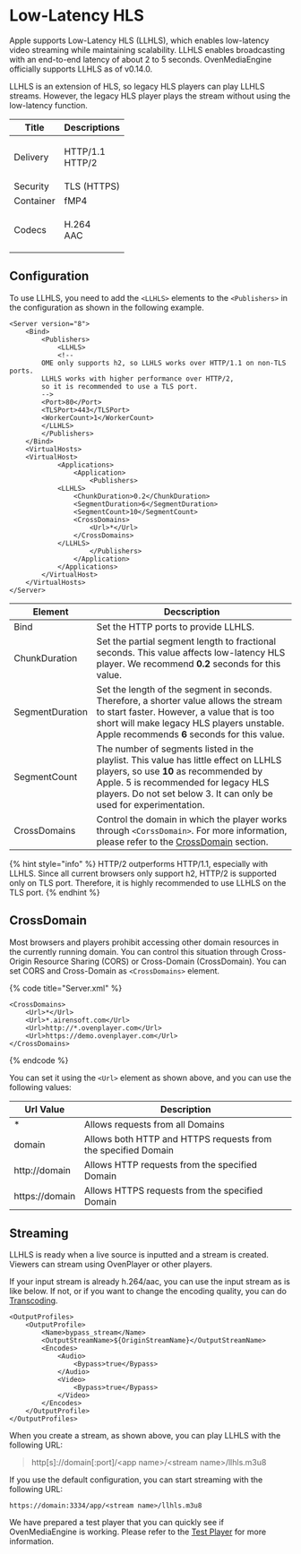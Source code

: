 # Low-Latency HLS

Apple supports Low-Latency HLS (LLHLS), which enables low-latency video streaming while maintaining scalability. LLHLS enables broadcasting with an end-to-end latency of about 2 to 5 seconds. OvenMediaEngine officially supports LLHLS as of v0.14.0.&#x20;

LLHLS is an extension of HLS, so legacy HLS players can play LLHLS streams. However, the legacy HLS player plays the stream without using the low-latency function.

| Title     | Descriptions              |
| --------- | ------------------------- |
| Delivery  | <p>HTTP/1.1<br>HTTP/2</p> |
| Security  | TLS (HTTPS)               |
| Container | fMP4                      |
| Codecs    | <p>H.264<br>AAC</p>       |

## Configuration

To use LLHLS, you need to add the `<LLHLS>` elements to the `<Publishers>` in the configuration as shown in the following example.

```markup
<Server version="8">
    <Bind>
        <Publishers>
            <LLHLS>
	        <!-- 
		OME only supports h2, so LLHLS works over HTTP/1.1 on non-TLS ports. 
		LLHLS works with higher performance over HTTP/2, 
		so it is recommended to use a TLS port.
		-->
		<Port>80</Port>
		<TLSPort>443</TLSPort>
		<WorkerCount>1</WorkerCount>
	    </LLHLS>
        </Publishers>
    </Bind>
    <VirtualHosts>
	<VirtualHost>
            <Applications>
                <Application>
                    <Publishers>
			<LLHLS>
				<ChunkDuration>0.2</ChunkDuration>
				<SegmentDuration>6</SegmentDuration>
				<SegmentCount>10</SegmentCount>
				<CrossDomains>
					<Url>*</Url>
				</CrossDomains>
			</LLHLS>
                    </Publishers>
                </Application>
            </Applications>
        </VirtualHost>
    </VirtualHosts>
</Server>
```

| Element         | Decscription                                                                                                                                                                                                                               |
| --------------- | ------------------------------------------------------------------------------------------------------------------------------------------------------------------------------------------------------------------------------------------ |
| Bind            | Set the HTTP ports to provide LLHLS.                                                                                                                                                                                                       |
| ChunkDuration   | Set the partial segment length to fractional seconds. This value affects low-latency HLS player. We recommend **0.2** seconds for this value.                                                                                              |
| SegmentDuration | Set the length of the segment in seconds. Therefore, a shorter value allows the stream to start faster. However, a value that is too short will make legacy HLS players unstable. Apple recommends **6** seconds for this value.           |
| SegmentCount    | The number of segments listed in the playlist. This value has little effect on LLHLS players, so use **10** as recommended by Apple. 5 is recommended for legacy HLS players. Do not set below 3. It can only be used for experimentation. |
| CrossDomains    | Control the domain in which the player works through `<CorssDomain>`. For more information, please refer to the [CrossDomain](hls-mpeg-dash.md#crossdomain) section.                                                                       |

{% hint style="info" %}
HTTP/2 outperforms HTTP/1.1, especially with LLHLS. Since all current browsers only support h2, HTTP/2 is supported only on TLS port. Therefore, it is highly recommended to use LLHLS on the TLS port.
{% endhint %}

## CrossDomain

Most browsers and players prohibit accessing other domain resources in the currently running domain. You can control this situation through Cross-Origin Resource Sharing (CORS) or Cross-Domain (CrossDomain). You can set CORS and Cross-Domain as `<CrossDomains>` element.

{% code title="Server.xml" %}
```markup
<CrossDomains>
    <Url>*</Url>
    <Url>*.airensoft.com</Url>
    <Url>http://*.ovenplayer.com</Url>
    <Url>https://demo.ovenplayer.com</Url>
</CrossDomains>
```
{% endcode %}

You can set it using the `<Url>` element as shown above, and you can use the following values:

| Url Value      | Description                                                   |
| -------------- | ------------------------------------------------------------- |
| \*             | Allows requests from all Domains                              |
| domain         | Allows both HTTP and HTTPS requests from the specified Domain |
| http://domain  | Allows HTTP requests from the specified Domain                |
| https://domain | Allows HTTPS requests from the specified Domain               |

## Streaming

LLHLS is ready when a live source is inputted and a stream is created. Viewers can stream using OvenPlayer or other players.

If your input stream is already h.264/aac, you can use the input stream as is like below. If not, or if you want to change the encoding quality, you can do [Transcoding](../transcoding/).

```markup
<OutputProfiles>
	<OutputProfile>
		<Name>bypass_stream</Name>
		<OutputStreamName>${OriginStreamName}</OutputStreamName>
		<Encodes>
			<Audio>
				<Bypass>true</Bypass>
			</Audio>
			<Video>
				<Bypass>true</Bypass>
			</Video>
		</Encodes>
	</OutputProfile>
</OutputProfiles>
```

When you create a stream, as shown above, you can play LLHLS with the following URL:

> http\[s]://domain\[:port]/\<app name>/\<stream name>/llhls.m3u8

If you use the default configuration, you can start streaming with the following URL:

`https://domain:3334/app/<stream name>/llhls.m3u8`

We have prepared a test player that you can quickly see if OvenMediaEngine is working. Please refer to the [Test Player](../test-player.md) for more information.
